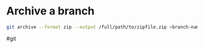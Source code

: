 # Archive a branch

```sh
git archive --format zip --output /full/path/to/zipfile.zip <branch-name>
```

#git